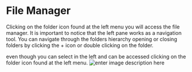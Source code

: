 # File Manager
Clicking on the folder icon found at the left menu you will access the file manager.
It is important to notice that the left pane works as a navigation tool. You can navigate through the folders hierarchy opening or closing folders by clicking the + icon or double clicking on the folder.

even though you can select in the left and can be accessed clicking on the folder icon found at the left menu.
![enter image description here](http://img.pyplan.org/FileManager-home.png)
<!--stackedit_data:
eyJoaXN0b3J5IjpbLTEyMjE4NTk4MDMsNDYwOTk5ODI4LC0yOT
MwMjUzMTYsMTc0NTIzMjU1OF19
-->
